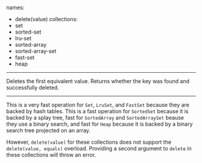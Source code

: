 names:
-   delete(value)
collections:
-   set
-   sorted-set
-   lru-set
-   sorted-array
-   sorted-array-set
-   fast-set
-   heap
---

Deletes the first equivalent value.
Returns whether the key was found and successfully deleted.

---

This is a very fast operation for `Set`, `LruSet`, and `FastSet` because they
are backed by hash tables.
This is a fast operation for `SortedSet` because it is backed by a splay tree,
fast for `SortedArray` and `SortedArraySet` beause they use a binary search,
and fast for `Heap` because it is backed by a binary search tree projected on an
array.

However, `delete(value)` for these collections does not support the
`delete(value, equals)` overload.
Providing a second argument to `delete` in these collections will throw an
error.

